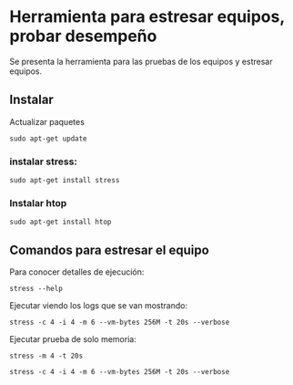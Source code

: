 # Herramienta para estresar equipos, probar desempeño

Se presenta la herramienta para las pruebas de los equipos y estresar equipos.

## Instalar


Actualizar paquetes
```shell
sudo apt-get update

```
### instalar stress:

```shell
sudo apt-get install stress

```

### Instalar htop

```shell
sudo apt-get install htop

```

## Comandos para estresar el equipo

Para conocer detalles de ejecución:
```shell
stress --help
```

Ejecutar viendo los logs que se van mostrando:

```shell
stress -c 4 -i 4 -m 6 --vm-bytes 256M -t 20s --verbose

```

Ejecutar prueba de solo memoria:

```shell
stress -m 4 -t 20s

```


```shell
stress -c 4 -i 4 -m 6 --vm-bytes 256M -t 20s --verbose 

```





